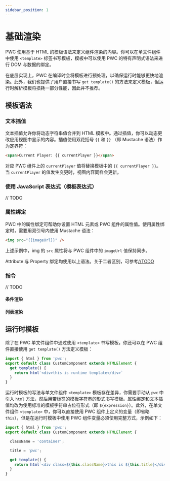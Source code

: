 ```yaml
---
sidebar_position: 1
---
```


# 基础渲染

PWC 使用基于 HTML 的模板语法来定义组件渲染的内容。你可以在单文件组件中使用 `<template>` 标签书写模板，模板中可以使用 PWC 的特有声明式语法来进行 DOM 与数据的绑定。

在底层实现上，PWC 在编译时会将模板进行预处理，以确保运行时能够更快地渲染。此外，我们也提供了用户直接书写 `get template()` 的方法来定义模板，但运行时解析模板将损耗一部分性能，因此并不推荐。

## 模板语法

### 文本插值

文本插值允许你将动态字符串值合并到 HTML 模板中。通过插值，你可以动态更改应用视图中显示的内容。插值使用双花括号 `{{` 和 `}}` （即 Mustache 语法）作为定界符：

```html
<span>Current Player: {{ currentPlayer }}</span>
```

对应 PWC 组件上的 `currentPlayer` 值将替换模板中的 `{{ currentPlayer }}`。当 `currentPlayer` 的值发生变更时，视图内容同样会更新。

### 使用 JavaScript 表达式（模板表达式）

// TODO

### 属性绑定

PWC 中的属性绑定可帮助你设置 HTML 元素或 PWC 组件的属性值。使用属性绑定时，需要用双引号内使用 Mustache 语法：

```html
<img src="{{imageUrl}}" />
```

上述示例中，img 的 `src` 属性将与 PWC 组件中的 `imageUrl` 值保持同步。

Attribute 与 Property 绑定均使用以上语法。关于二者区别，可参考[//TODO](../base/reactive)

### 指令

// TODO

#### 条件渲染

#### 列表渲染

## 运行时模板

除了在 PWC 单文件组件中通过使用 `<template>` 书写模板，你还可以在 PWC 组件直接使用 `get template()` 方法定义模板：

```js
import { html } from 'pwc';
export default class CustomComponent extends HTMLElement {
  get template() {
    return html`<div>this is runtime template</div>`
  }
}
```

运行时模板的写法与单文件组件 `<template>` 模板存在差异，你需要手动从 `pwc` 中引入 `html` 方法，然后用[带标签的模板字符串](https://developer.mozilla.org/en-US/docs/Web/JavaScript/Reference/Template_literals#tagged_templates)的形式书写模板。属性绑定和文本插值均改为使用标准的模板字符串占位符形式（即 `${expression}`）。此外，在单文件组件 `<template>` 中，你可以直接使用 PWC 组件上定义的变量（即省略 `this`），但是在运行时模板中使用 PWC 组件变量必须使用完整方式，示例如下：

```js
import { html } from 'pwc';
export default class CustomComponent extends HTMLElement {

  className = 'container';

  title = 'pwc';

  get template() {
    return html`<div class=${this.className}>this is ${this.title}</div>`
  }
}
```
